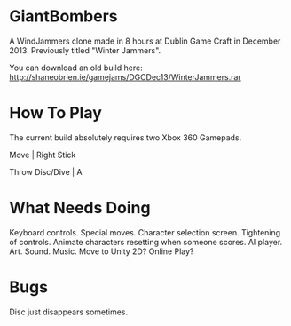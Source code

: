 GiantBombers
============

A WindJammers clone made in 8 hours at Dublin Game Craft in December 2013. Previously titled "Winter Jammers".

You can download an old build here: 
http://shaneobrien.ie/gamejams/DGCDec13/WinterJammers.rar


How To Play
============

The current build absolutely requires two Xbox 360 Gamepads.

Move            | Right Stick

Throw Disc/Dive | A


What Needs Doing
============

Keyboard controls.
Special moves.
Character selection screen.
Tightening of controls.
Animate characters resetting when someone scores.
AI player.
Art.
Sound.
Music.
Move to Unity 2D?
Online Play?


Bugs
============

Disc just disappears sometimes.

